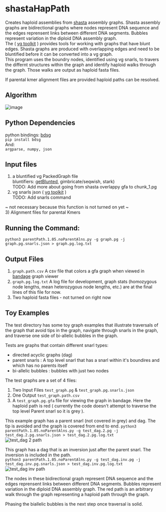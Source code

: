 # shastaHapPath
Creates haploid assemblies from [shasta](https://github.com/chanzuckerberg/shasta) assembly graphs. Shasta assembly graphs are bidirectional graphs where nodes represent DNA sequence and the edges reprensent links between different DNA segments. Bubbles represent variation in the diploid DNA assembly graph.   
The ( [vg toolkit](https://github.com/vgteam) ) provides tools for working with graphs that have blunt edges. Shasta graphs are produced with overlapping edges and need to be bluntified before it can be converted into a vg graph.   
This program uses the boundry nodes, identified using vg snarls, to travers the differnt structures within the graph and identify haploid walks through the graph. Those walks are output as haploid fasta files.  
 
If parental kmer alignment files are provided haploid paths can be resolved. 

## Algorithm
![image](https://user-images.githubusercontent.com/28329271/122816002-0882a980-d28b-11eb-9b01-d5823c6a45f2.png)

## Python Dependencies
  python bindings: [bdsg](https://github.com/vgteam/libbdsg#from-pip-python-bindings-only)  
  ``` pip install bdsg ```  
  And:  
  ```argparse, numpy, json```  

## Input files
1) a bluntified vg PackedGraph file   
  bluntifiers: [getBlunted](https://github.com/vgteam/GetBlunted), gimbricate/seqwish, stark)  
  TODO: Add more about going from shasta overlappy gfa to chunk_1.pg
2) vg snarls json ( [vg toolkit](https://github.com/vgteam/vg#command-line-interface) )  
  TODO: Add snarls command  
  
~ not necessary because this function is not turned on yet ~  
3) Alignment files for parental Kmers  

## Running the Command:
```python3 parentPath.1.05.noParentAlns.py -g graph.pg -j graph.pg.snarls.json > graph.pg.log.txt```  

## Output Files
1)  ``` graph.path.csv ``` A csv file that colors a gfa graph when viewed in [bandage](https://rrwick.github.io/Bandage/) graph viewer
2)  ``` graph.pg.log.txt ``` A log file for development, graph stats (homozygous node lengths, mean heterozygous node lengths, etc.) are at the final lines of this file for now.   
3)  Two haploid fasta files - not turned on right now

## Toy Examples
The test directory has some toy graph examples that illustrate traversals of the graph that avoid tips in the graph, navigate through snarls in the graph, and traverse one side of bi-allelic bubbles in the graph.    
  
Tests are graphs that contain different snarl types:
- directed acyclic graphs (dag)  
- parent snarls : A top level snarl that has a snarl within it's boundires and which has no parents itself
- bi-allelic bubbles : bubbles with just two nodes
  
The test graphs are a set of 4 files:  
1) Two Input Files ```test_graph.pg``` & ```test_graph.pg.snarls.json ```    
2) One Output ```test_graph.path.csv ```    
3) A ```test_graph.pg.gfa``` file for viewing the graph in bandage. Here the haploid path is red ( currently the code doesn't attempt to traverse the top level Parent snarl so it is grey ).  
  
This example graph has a parent snarl (not covered in grey) and dag. The tip is avoided and the graph is covered from end to end. 
```python3 parentPath.1.05.noParentAlns.py -g test_dag.2.pg -j test_dag.2.pg.snarls.json > test_dag.2.pg.log.txt```  
![test_dag 2 path](https://user-images.githubusercontent.com/28329271/122820486-84cbbb80-d290-11eb-8747-44c2c6348148.png)
  
This graph has a dag that is an inversion just after the parent snarl. The inversion is included in the path.  
```python3 parentPath.1.05.noParentAlns.py -g test_dag.inv.pg -j test_dag.inv.pg.snarls.json > test_dag.inv.pg.log.txt```  
![test_dag inv path](https://user-images.githubusercontent.com/28329271/122843356-1ac50d80-d2b4-11eb-8eac-44b18a4bfbdf.png)

  
The nodes in these bidirectional graph represent DNA sequence and the edges reprensent links between different DNA segments. Bubbles represent variation in the diploid DNA assembly graph. The red path is an arbitrary walk through the graph representing a haploid path through the graph.   
  
Phasing the biallelic bubbles is the next step once traversal is solid.
